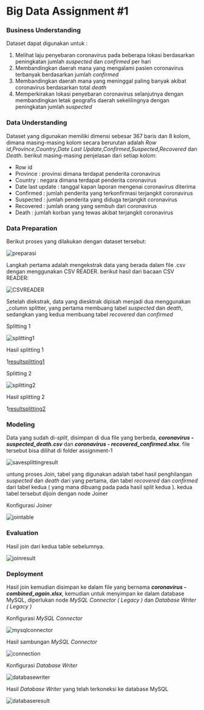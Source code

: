 # Big Data Assignment #1

### Business Understanding

Dataset dapat digunakan untuk :
1. Melihat laju penyebaran coronavirus pada beberapa lokasi berdasarkan peningkatan jumlah _suspected_ dan _confirmed_ per hari
2. Membandingkan daerah mana yang mengalami pasien coronavirus terbanyak berdasarkan jumlah _confirmed_
3. Membandingkan daerah mana yang meninggal paling banyak akibat coronavirus berdasarkan total _death_
4. Memperkirakan lokasi penyebaran coronavirus selanjutnya dengan membandingkan letak geografis daerah sekelilingnya dengan peningkatan jumlah _suspected_

### Data Understanding

Dataset yang digunakan memiliki dimensi sebesar 367 baris dan 8 kolom, dimana masing-masing kolom secara berurutan adalah _Row id_,_Province_,_Country_,_Date Last Update_,_Confirmed_,_Suspected_,_Recovered_ dan _Death_. berikut masing-masing penjelasan dari setiap kolom:

- Row id      
- Province            : provinsi dimana terdapat penderita coronavirus
- Country             : negara dimana terdapat penderita coronavirus
- Date last update    : tanggal kapan laporan mengenai coronavirus diterima
- Confirmed           : jumlah penderita yang terkonfirmasi terjangkit coronavirus
- Suspected           : jumlah penderita yang diduga terjangkit coronavirus
- Recovered           : jumlah orang yang sembuh dari coronavirus
- Death               : jumlah korban yang tewas akibat terjangkit coronavirus

### Data Preparation

Berikut proses yang dilakukan dengan dataset tersebut:

![preparasi](/assignment-1/image/big.png)

Langkah pertama adalah mengekstrak data yang berada dalam file .csv dengan menggunakan CSV READER. berikut hasil dari bacaan CSV READER:

![CSVREADER](/assignment-1/image/0.1.png)

Setelah diekstrak, data yang diesktrak dipisah menjadi dua menggunakan _column splitter, yang pertama membuang tabel _suspected_ dan _death_, sedangkan yang kedua membuang tabel _recovered_ dan _confirmed_

Splitting 1

![splitting1](/assignment-1/image/4.png)

Hasil splitting 1

1[resultsplitting1](/assignment-1/image/4.1.png)

Splitting 2

![splitting2](/assignment-1/image/5.png)

Hasil splitting 2

1[resultsplitting2](/assignment-1/image/5.1.png)

### Modeling

Data yang sudah di-_split_, disimpan di dua file yang berbeda, ***coronavirus - suspected_death.csv*** dan ***coronavirus - recovered_confirmed.xlsx***. file tersebut bisa dilihat di folder assignment-1

![savesplittingresult](/assignment-1/image/2.png)

untung proses Join, tabel yang digunakan adalah tabel hasil penghilangan _suspected_ dan _death_ dari yang pertama, dan tabel _recovered_ dan _confirmed_ dari tabel kedua ( yang mana dibuang pada pada hasil split kedua ). kedua tabel tersebut dijoin dengan node Joiner

Konfigurasi Joiner

![jointable](/assignment-1/image/6.png)

### Evaluation

Hasil join dari kedua table sebelumnya.

![joinresult](/assignment-1/image/6.1.png)

### Deployment

Hasil join kemudian disimpan ke dalam file yang bernama ***coronavirus - combined_again.xlsx***, kemudian untuk menyimpan ke dalam database MySQL, diperlukan node _MySQL Connector ( Legacy )_ dan _Database Writer ( Legacy )_

Konfigurasi _MySQL Connector_

![mysqlconnector](/assignment-1/image/7.png)

Hasil sambungan _MySQL Connector_

![connection](/assignment-1/image/7.1.png)

Konfigurasi _Database Writer_

![databasewriter](/assignment-1/image/8.png)

Hasil _Database Writer_ yang telah terkoneksi ke database MySQL

![databaseresult](/assignment-1/image/8.1.png)
